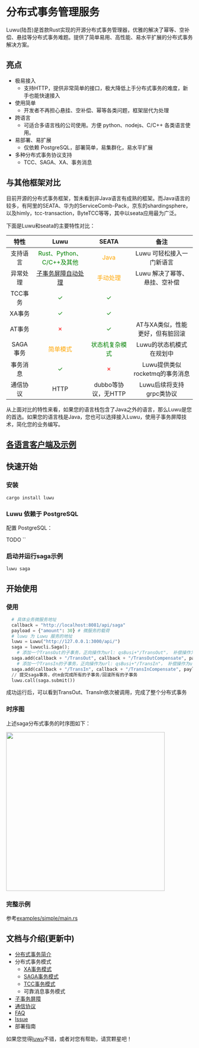 # 分布式事务管理服务

Luwu(陆吾)是首款Rust实现的开源分布式事务管理器，优雅的解决了幂等、空补偿、悬挂等分布式事务难题。提供了简单易用、高性能、易水平扩展的分布式事务解决方案。

## 亮点

* 极易接入
  - 支持HTTP，提供非常简单的接口，极大降低上手分布式事务的难度，新手也能快速接入
* 使用简单
  - 开发者不再担心悬挂、空补偿、幂等各类问题，框架层代为处理
* 跨语言
  - 可适合多语言栈的公司使用。方便 python、nodejs、C/C++ 各类语言使用。
* 易部署、易扩展
  - 仅依赖 PostgreSQL，部署简单，易集群化，易水平扩展
* 多种分布式事务协议支持
  - TCC、SAGA、XA、事务消息

## 与其他框架对比

目前开源的分布式事务框架，暂未看到非Java语言有成熟的框架。而Java语言的较多，有阿里的SEATA、华为的ServiceComb-Pack，京东的shardingsphere，以及himly，tcc-transaction，ByteTCC等等，其中以seata应用最为广泛。

下面是Luwu和seata的主要特性对比：

|  特性| Luwu | SEATA |备注|
|:-----:|:----:|:----:|:----:|
| 支持语言 |<span style="color:green">Rust、Python、C/C++及其他</span>|<span style="color:orange">Java</span>|Luwu 可轻松接入一门新语言|
|异常处理| <span style="color:green">[子事务屏障自动处理](https://zhuanlan.zhihu.com/p/388444465)</span>|<span style="color:orange">手动处理</span> |Luwu 解决了幂等、悬挂、空补偿|
| TCC事务| <span style="color:green">✓</span>|<span style="color:green">✓</span>||
| XA事务|<span style="color:green">✓</span>|<span style="color:green">✓</span>||
|AT事务|<span style="color:red">✗</span>|<span style="color:green">✓</span>|AT与XA类似，性能更好，但有脏回滚|
| SAGA事务 |<span style="color:orange">简单模式</span> |<span style="color:green">状态机复杂模式</span> |Luwu的状态机模式在规划中|
|事务消息|<span style="color:green">✓</span>|<span style="color:red">✗</span>|Luwu提供类似rocketmq的事务消息|
|通信协议|HTTP|dubbo等协议，无HTTP|Luwu后续将支持grpc类协议|

从上面对比的特性来看，如果您的语言栈包含了Java之外的语言，那么Luwu是您的首选。如果您的语言栈是Java，您也可以选择接入Luwu，使用子事务屏障技术，简化您的业务编写。

## [各语言客户端及示例](./doc/sdk.md)

## 快速开始

### 安装

`cargo install luwu`

### Luwu 依赖于 PostgreSQL

配置 PostgreSQL：

TODO ``

### 启动并运行saga示例
`luwu saga`

## 开始使用

### 使用
```Python
  # 具体业务微服务地址
  callback = "http://localhost:8081/api/saga"
  payload = {"amount": 30} # 微服务的载荷
  # luwu 为 Luwu 服务的地址
  luwu = Luwu("http://127.0.0.1:3000/api/")
  saga = luwucli.Saga();
    # 添加一个TransOut的子事务，正向操作为url: qsBusi+"/TransOut"， 补偿操作为url: qsBusi+"/TransOutCompensate"
  saga.add(callback + "/TransOut", callback + "/TransOutCompensate", payload).
    # 添加一个TransIn的子事务，正向操作为url: qsBusi+"/TransIn"， 补偿操作为url: qsBusi+"/TransInCompensate"
  saga.add(callback + "/TransIn", callback + "/TransInCompensate", payload)
  // 提交saga事务，dtm会完成所有的子事务/回滚所有的子事务
  luwu.call(saga.submit())
```

成功运行后，可以看到TransOut、TransIn依次被调用，完成了整个分布式事务

### 时序图

上述saga分布式事务的时序图如下：

<img src="https://pic3.zhimg.com/80/v2-b7d98659093c399e182a0173a8e549ca_1440w.jpg" height=428 />

### 完整示例
参考[examples/simple/main.rs](./examples/simple/main.rs)

## 文档与介绍(更新中)
  * [分布式事务简介](https://zhuanlan.zhihu.com/p/387487859)
  * 分布式事务模式
    - [XA事务模式](https://zhuanlan.zhihu.com/p/384756957)
    - [SAGA事务模式](https://zhuanlan.zhihu.com/p/385594256)
    - [TCC事务模式](https://zhuanlan.zhihu.com/p/388357329)
    - 可靠消息事务模式
  * [子事务屏障](https://zhuanlan.zhihu.com/p/388444465)
  * [通信协议](./protocol.md)
  * [FAQ](./FAQ.md)
  * [Issue](https://github.com/songww/luwu/issues/1)
  * 部署指南


如果您觉得[luwu](https://github.com/songww/luwu)不错，或者对您有帮助，请赏颗星吧！
